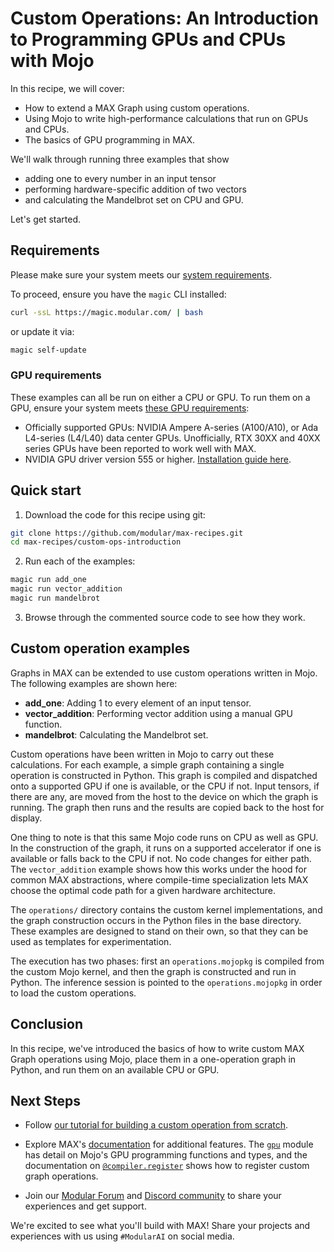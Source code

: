 # Custom Operations: An Introduction to Programming GPUs and CPUs with Mojo

In this recipe, we will cover:

* How to extend a MAX Graph using custom operations.
* Using Mojo to write high-performance calculations that run on GPUs and CPUs.
* The basics of GPU programming in MAX.

We'll walk through running three examples that show

* adding one to every number in an input tensor
* performing hardware-specific addition of two vectors
* and calculating the Mandelbrot set on CPU and GPU.

Let's get started.

## Requirements

Please make sure your system meets our
[system requirements](https://docs.modular.com/max/get-started).

To proceed, ensure you have the `magic` CLI installed:

```bash
curl -ssL https://magic.modular.com/ | bash
```

or update it via:

```bash
magic self-update
```

### GPU requirements

These examples can all be run on either a CPU or GPU. To run them on a GPU,
ensure your system meets
[these GPU requirements](https://docs.modular.com/max/faq/#gpu-requirements):

* Officially supported GPUs: NVIDIA Ampere A-series (A100/A10), or Ada
  L4-series (L4/L40) data center GPUs. Unofficially, RTX 30XX and 40XX series
  GPUs have been reported to work well with MAX.
* NVIDIA GPU driver version 555 or higher. [Installation guide here](https://www.nvidia.com/download/index.aspx).

## Quick start

1. Download the code for this recipe using git:

```bash
git clone https://github.com/modular/max-recipes.git
cd max-recipes/custom-ops-introduction
```

2. Run each of the examples:

```bash
magic run add_one
magic run vector_addition
magic run mandelbrot
```

3. Browse through the commented source code to see how they work.

## Custom operation examples

Graphs in MAX can be extended to use custom operations written in Mojo. The
following examples are shown here:

* **add_one**: Adding 1 to every element of an input tensor.
* **vector_addition**: Performing vector addition using a manual GPU function.
* **mandelbrot**: Calculating the Mandelbrot set.

Custom operations have been written in Mojo to carry out these calculations. For
each example, a simple graph containing a single operation is constructed
in Python. This graph is compiled and dispatched onto a supported GPU if one is
available, or the CPU if not. Input tensors, if there are any, are moved from
the host to the device on which the graph is running. The graph then runs and
the results are copied back to the host for display.

One thing to note is that this same Mojo code runs on CPU as well as GPU. In
the construction of the graph, it runs on a supported accelerator if one is
available or falls back to the CPU if not. No code changes for either path.
The `vector_addition` example shows how this works under the hood for common
MAX abstractions, where compile-time specialization lets MAX choose the optimal
code path for a given hardware architecture.

The `operations/` directory contains the custom kernel implementations, and the
graph construction occurs in the Python files in the base directory. These
examples are designed to stand on their own, so that they can be used as
templates for experimentation.

The execution has two phases: first an `operations.mojopkg` is compiled from the
custom Mojo kernel, and then the graph is constructed and run in Python. The
inference session is pointed to the `operations.mojopkg` in order to load the
custom operations.

## Conclusion

In this recipe, we've introduced the basics of how to write custom MAX Graph
operations using Mojo, place them in a one-operation graph in Python, and run
them on an available CPU or GPU.

## Next Steps

* Follow [our tutorial for building a custom operation from scratch](https://docs.modular.com/max/tutorials/build-custom-ops).

* Explore MAX's [documentation](https://docs.modular.com/max/) for additional
  features. The [`gpu`](https://docs.modular.com/mojo/stdlib/gpu/) module has
  detail on Mojo's GPU programming functions and types, and the documentation
  on [`@compiler.register`](https://docs.modular.com/max/api/mojo-decorators/compiler-register/)
  shows how to register custom graph operations.

* Join our [Modular Forum](https://forum.modular.com/) and [Discord community](https://discord.gg/modular) to share your experiences and get support.

We're excited to see what you'll build with MAX! Share your projects and experiences with us using `#ModularAI` on social media.
